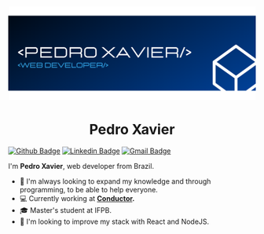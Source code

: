 ![dev-pedro-xavier](https://github.com/pedrohsxavier/pedrohsxavier/blob/master/icons/capa.png "dev-pedro-xavier")

<h1 align="center">
  Pedro Xavier
</h1>

[![Github Badge](https://img.shields.io/badge/github-%23100000.svg?&style=for-the-badge&logo=github&logoColor=white&link=https://github.com/pedrohsxavier/)](https://github.com/pedrohsxavier/) [![Linkedin Badge](https://img.shields.io/badge/linkedin-%230077B5.svg?&style=for-the-badge&logo=linkedin&logoColor=white&link=https://www.linkedin.com/in/pedrohenriquexavier/)](https://www.linkedin.com/in/pedrohenriquexavier/) [![Gmail Badge](https://img.shields.io/badge/gmail-%23D14836.svg?&style=for-the-badge&logo=gmail&logoColor=white&link=mailto:phsxlive@gmail.com)](mailto:phsxlive@gmail.com)


I'm **Pedro Xavier**, web developer from Brazil.

- :blue_heart: I'm always looking to expand my knowledge and through programming, to be able to help everyone.
- :computer: Currently working at **[Conductor](https://conductor.com.br/en/).**
- :mortar_board: Master's student at IFPB.
- :dart: I'm looking to improve my stack with React and NodeJS.
